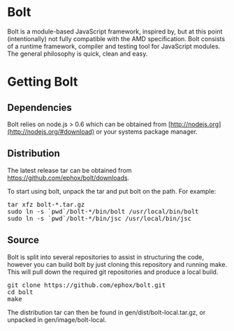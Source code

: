 # Bolt

Bolt is a module-based JavaScript framework, inspired by, but at this
point (intentionally) not fully compatible with the AMD specification.
Bolt consists of a runtime framework, compiler and testing tool for
JavaScript modules. The general philosophy is quick, clean and
easy.

# Getting Bolt

## Dependencies

Bolt relies on node.js > 0.6 which can be obtained from [http://nodejs.org](http://nodejs.org/#download)
or your systems package manager.

## Distribution

The latest release tar can be obtained from <https://github.com/ephox/bolt/downloads>.

To start using bolt, unpack the tar and put bolt on the path. For example:

<pre>
tar xfz bolt-*.tar.gz
sudo ln -s `pwd`/bolt-*/bin/bolt /usr/local/bin/bolt
sudo ln -s `pwd`/bolt-*/bin/jsc /usr/local/bin/jsc
</pre>


## Source

Bolt is split into several repositories to assist in structuring the code, however you can
build bolt by just cloning this repository and running make. This will pull down the
required git repositories and produce a local build.

<pre>
git clone https://github.com/ephox/bolt.git
cd bolt
make
</pre>

The distribution tar can then be found in gen/dist/bolt-local.tar.gz, or unpacked in
gen/image/bolt-local.



